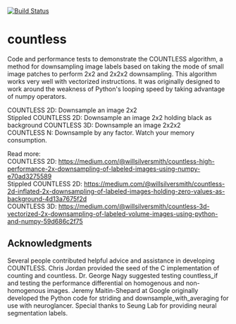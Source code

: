 [![Build Status](https://travis-ci.org/william-silversmith/countless.svg?branch=master)](https://travis-ci.org/william-silversmith/countless)

# countless
Code and performance tests to demonstrate the COUNTLESS algorithm, a method for downsampling image labels based on taking the mode of small image patches to perform 2x2 and 2x2x2 downsampling. This algorithm works very well with vectorized instructions. It was originally designed to work around the weakness of Python's looping speed by taking advantage of numpy operators.  

COUNTLESS 2D: Downsample an image 2x2  
Stippled COUNTLESS 2D: Downsample an image 2x2 holding black as background
COUNTLESS 3D: Downsample an image 2x2x2  
COUNTLESS N: Downsample by any factor. Watch your memory consumption.  


Read more:  
COUNTLESS 2D: https://medium.com/@willsilversmith/countless-high-performance-2x-downsampling-of-labeled-images-using-numpy-e70ad3275589  
Stippled COUNTLESS 2D: https://medium.com/@willsilversmith/countless-2d-inflated-2x-downsampling-of-labeled-images-holding-zero-values-as-background-4d13a7675f2d  
COUNTLESS 3D: https://medium.com/@willsilversmith/countless-3d-vectorized-2x-downsampling-of-labeled-volume-images-using-python-and-numpy-59d686c2f75


## Acknowledgments

Several people contributed helpful advice and assistance in developing COUNTLESS. Chris Jordan provided the seed of the C implementation of counting and countless. Dr. George Nagy suggested testing countless_if and testing the performance differential on homogenous and non-homogenous images. Jeremy Maitin-Shepard at Google originally developed the Python code for striding and downsample_with_averaging for use with neuroglancer. Special thanks to Seung Lab for providing neural segmentation labels.
